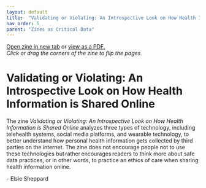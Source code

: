 ```yaml
---
layout: default
title:  "Validating or Violating: An Introspective Look on How Health Information is Shared Online"
nav_order: 5
parent: "Zines as Critical Data"
---
```


<div class="container">
<div class="flipbook" style="z-index: 7">
<div class="sheet" style="background-image:url(../assets/img/zines/validating_or_violating/page1.png); background-size: 100% 100%;"></div>
<div class="sheet" style="background-image:url(../assets/img/zines/validating_or_violating/page2.png); background-size: 100% 100%;"></div>
<div class="sheet" style="background-image:url(../assets/img/zines/validating_or_violating/page3.png); background-size: 100% 100%;"></div>
<div class="sheet" style="background-image:url(../assets/img/zines/validating_or_violating/page4.png); background-size: 100% 100%;"></div>
<div class="sheet" style="background-image:url(../assets/img/zines/validating_or_violating/page5.png); background-size: 100% 100%;"></div>
<div class="sheet" style="background-image:url(../assets/img/zines/validating_or_violating/page6.png); background-size: 100% 100%;"></div>
<div class="sheet" style="background-image:url(../assets/img/zines/validating_or_violating/page7.png); background-size: 100% 100%;"></div>
<div class="sheet" style="background-image:url(../assets/img/zines/validating_or_violating/page8.png); background-size: 100% 100%;"></div>
<div class="sheet" style="background-image:url(../assets/img/zines/validating_or_violating/page9.png); background-size: 100% 100%;"></div>
<div class="sheet" style="background-image:url(../assets/img/zines/validating_or_violating/page10.png); background-size: 100% 100%;"></div>
<div class="sheet" style="background-image:url(../assets/img/zines/validating_or_violating/page11.png); background-size: 100% 100%;"></div>
<div class="sheet" style="background-image:url(../assets/img/zines/validating_or_violating/page12.png); background-size: 100% 100%;"></div>
<div class="sheet" style="background-image:url(../assets/img/zines/validating_or_violating/page13.png); background-size: 100% 100%;"></div>
<div class="sheet" style="background-image:url(../assets/img/zines/validating_or_violating/page14.png); background-size: 100% 100%;"></div>
<div class="sheet" style="background-image:url(../assets/img/zines/validating_or_violating/page15.png); background-size: 100% 100%;"></div>
<div class="sheet" style="background-image:url(../assets/img/zines/validating_or_violating/page16.png); background-size: 100% 100%;"></div>
<div class="sheet" style="background-image:url(../assets/img/zines/validating_or_violating/page17.png); background-size: 100% 100%;"></div>
<div class="sheet" style="background-image:url(../assets/img/zines/validating_or_violating/page18.png); background-size: 100% 100%;"></div>
</div>
</div>

<a href="validating-or-violating-zine" target="_blank">Open zine in new tab</a> or <a href="../assets/docs/Validating_or_Violating.pdf" target="_blank">view as a PDF.</a>  
*Click or drag the corners of the zine to flip the pages*

# Validating or Violating: An Introspective Look on How Health Information is Shared Online

The zine *Validating or Violating: An Introspective Look on How Health Information is Shared Online* analyzes three types of technology, including telehealth systems, social media platforms, and wearable technology, to better understand how personal health information gets collected by third parties on the internet. The zine does not encourage people not to use these technologies but rather encourages readers to think more about safe data practices, or in other words, to practice an ethics of care when sharing health information online. 

\- Elsie Sheppard















<script type="text/javascript" src="../turnjs4/extras/jquery.min.1.7.js"></script>
<script type="text/javascript" src="../turnjs4/extras/modernizr.2.5.3.min.js"></script>



<script type="text/javascript">

function loadApp() {
	$('.flipbook').turn({
			width: $('.container').width() ,
			height: $('.container').width()/2*1.54276827372,
			elevation: 0,
			gradients: true,
			autoCenter: true
	});
}

yepnope({
	test : Modernizr.csstransforms,
	yep: ['../turnjs4/lib/turn.js'],
	nope: ['../turnjs4/lib/turn.html4.min.js'],
	both: ['../turnjs4/flipbook.css'],
	complete: loadApp
});

$( window ).on( "resize", function() {
  $('.flipbook').turn('size', $('.container').width(), $('.container').width()/2*1.54276827372)
} );

</script>
